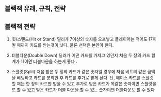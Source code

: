 ## 블랙잭 유래, 규칙, 전략

## 블랙잭 전략 
1. 힛/스탠드(Hit or Stand)
  딜러가 7이상의 숫자를 오프낳고 플레이어는 적어도 17이 될 때까지 카드를 받는것이 낫다. 물론 선택은 본인이 한다. 

2. 더블다운(Double Down)
딜러가 어떤 카드를 가지고 있던지 처음 두 장의 카드 합계가 11이면 더블다운을 하는게 좋다 .

3. 스플릿(Split)
처음 받은 두 장의 카드가 같은 숫자일 경우에 처음 베트의 같은 금액을 베팅하고 카드를 분리한 후 카드를 추가로 받게 된다. 단, 에이스 카드를 스플릿 할 때는 한 장의 카드만 받을 수 있고 추가로 받은 카드가 똑같은 숫자이면 스플릿을 또 할 수 있고 받은 카드가 더블 다운을 할 수 있는 숫자이면 더블다운도 할 수 있다

